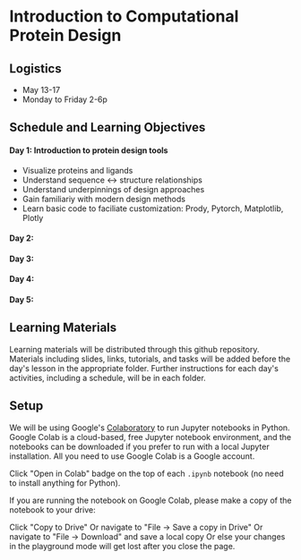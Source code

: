 # Introduction to Computational Protein Design

## Logistics
- May 13-17
- Monday to Friday 2-6p 

## Schedule and Learning Objectives

#### Day 1: Introduction to protein design tools

- Visualize proteins and ligands
- Understand sequence <-> structure relationships
- Understand underpinnings of design approaches
- Gain familiariy with modern design methods
- Learn basic code to faciliate customization: Prody, Pytorch, Matplotlib, Plotly


#### Day 2:

#### Day 3:

#### Day 4:

#### Day 5:


## Learning Materials
Learning materials will be distributed through this github repository. Materials including slides, links, tutorials, and tasks will be added before the day's lesson in the appropriate folder. Further instructions for each day's activities, including a schedule, will be in each folder.

## Setup

We will be using Google's [Colaboratory](https://colab.research.google.com/notebooks/welcome.ipynb) to run Jupyter notebooks in Python. Google Colab is a cloud-based, free Jupyter notebook environment, and the notebooks can be downloaded if you prefer to run with a local Jupyter installation. All you need to use Google Colab is a Google account.

Click "Open in Colab" badge on the top of each `.ipynb` notebook (no need to install anything for Python).

If you are running the notebook on Google Colab, please make a copy of the notebook to your drive:

Click "Copy to Drive"
Or navigate to "File -> Save a copy in Drive"
Or navigate to "File -> Download" and save a local copy
Or else your changes in the playground mode will get lost after you close the page.
